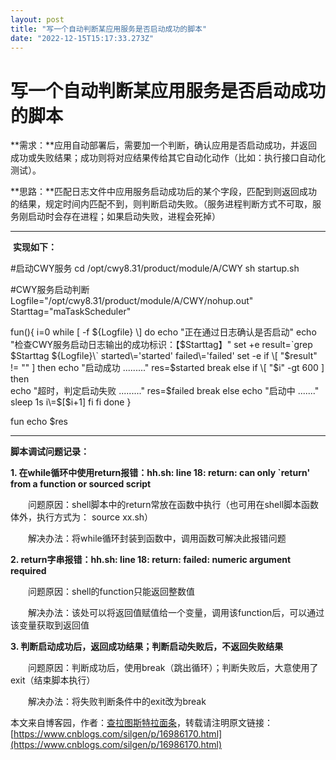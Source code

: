 ```yaml
---
layout: post
title: "写一个自动判断某应用服务是否启动成功的脚本"
date: "2022-12-15T15:17:33.273Z"
---
```

写一个自动判断某应用服务是否启动成功的脚本
=====================

**需求：**应用自动部署后，需要加一个判断，确认应用是否启动成功，并返回成功或失败结果；成功则将对应结果传给其它自动化动作（比如：执行接口自动化测试）。

**思路：**匹配日志文件中应用服务启动成功后的某个字段，匹配到则返回成功的结果，规定时间内匹配不到，则判断启动失败。（服务进程判断方式不可取，服务刚启动时会存在进程；如果启动失败，进程会死掉）

* * *

 **实现如下：**

#启动CWY服务
cd /opt/cwy8.31/product/module/A/CWY
sh startup.sh

#CWY服务启动判断
Logfile\="/opt/cwy8.31/product/module/A/CWY/nohup.out"
Starttag\="maTaskScheduler"

fun(){
i\=0
while \[ -f ${Logfile} \]
do
    echo "正在通过日志确认是否启动"
    echo "检查CWY服务启动日志输出的成功标识：【$Starttag】"
    set +e
    result\=\`grep $Starttag ${Logfile}\`
    started\='started'
    failed\='failed'
    set -e
    if \[ "$result" != "" \]
    then
        echo "启动成功 ........."
        res\=$started
        break
    else
        if \[ "$i" -gt 600 \]
        then            
            echo "超时，判定启动失败 ........."
            res\=$failed
            break
        else
            echo "启动中 ......."
            sleep 1s
            i\=$\[$i+1\]
        fi
    fi
done
}

fun
echo $res

* * *

**脚本调试问题记录：**

**1\. 在while循环中使用return报错：hh.sh: line 18: return: can only \`return' from a function or sourced script**

　　问题原因：shell脚本中的return常放在函数中执行（也可用在shell脚本函数体外，执行方式为： source xx.sh）

　　解决办法：将while循环封装到函数中，调用函数可解决此报错问题

**2\. return字串报错：hh.sh: line 18: return: failed: numeric argument required**

　　问题原因：shell的function只能返回整数值

　　解决办法：该处可以将返回值赋值给一个变量，调用该function后，可以通过该变量获取到返回值

**3\. 判断启动成功后，返回成功结果；判断启动失败后，不返回失败结果**

　　问题原因：判断成功后，使用break（跳出循环）；判断失败后，大意使用了exit（结束脚本执行）

　　解决办法：将失败判断条件中的exit改为break

本文来自博客园，作者：[查拉图斯特拉面条](https://www.cnblogs.com/silgen/)，转载请注明原文链接：[https://www.cnblogs.com/silgen/p/16986170.html](https://www.cnblogs.com/silgen/p/16986170.html)